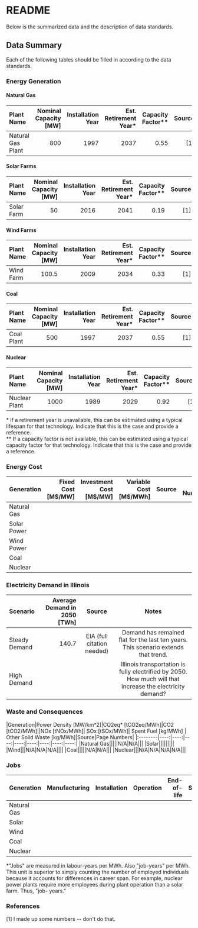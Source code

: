 # README

Below is the summarized data and the description of data standards.


## Data Summary

Each of the following tables should be filled in according to the data
standards.

### Energy Generation

#### Natural Gas

|Plant Name|Nominal Capacity [MW]|Installation Year|Est. Retirement Year*|Capacity Factor**|Source|Page Numbers|
|:------|------:|------:|------:|------:|------:|------:|
| Natural Gas Plant | 800 | 1997 | 2037 | 0.55 | [1] | pg. 1|

#### Solar Farms

|Plant Name|Nominal Capacity [MW]|Installation Year|Est. Retirement Year*|Capacity Factor**|Source|Page Numbers|
|:------|------:|------:|------:|------:|------:|------:|
| Solar Farm | 50 | 2016 | 2041 | 0.19 | [1] | pg. 1|


#### Wind Farms

|Plant Name|Nominal Capacity [MW]|Installation Year|Est. Retirement Year*|Capacity Factor**|Source|Page Numbers|
|:------|------:|------:|------:|------:|------:|------:|
| Wind Farm | 100.5 | 2009 | 2034 | 0.33 | [1] | pg. 1|

#### Coal

|Plant Name|Nominal Capacity [MW]|Installation Year|Est. Retirement Year*|Capacity Factor**|Source|Page Numbers|
|:------|------:|------:|------:|------:|------:|------:|
| Coal Plant | 500 | 1997 | 2037 | 0.55 | [1] | pg. 1|

#### Nuclear

|Plant Name|Nominal Capacity [MW]|Installation Year|Est. Retirement Year*|Capacity Factor**|Source|Page Numbers|
|:------|------:|------:|------:|------:|------:|------:|
| Nuclear Plant | 1000 | 1989 | 2029 | 0.92 | [1] | pg. 1|

\* If a retirement year is unavailable, this can be estimated using a typical
lifespan for that technology. Indicate that this is the case and provide a
reference. <br>
\*\* If a capacity factor is not available, this can be estimated using a
typical capacity factor for that technology. Indicate that this is the case and
provide a reference.


### Energy Cost
|Generation|Fixed Cost [M$/MW]|Investment Cost [M$/MW]|Variable Cost [M$/MWh]|Source|Page Numbers|
|:-----|-----:|-----:|-----:|-----:|-----:|
|Natural Gas|||||
|Solar Power|||||
|Wind Power|||||
|Coal|||||
|Nuclear|||||

### Electricity Demand in Illinois
|Scenario|Average Demand in 2050 [TWh]|Source|Notes|
|:-------|------:|:-------:|:---------------------:|
|Steady Demand|140.7|EIA (full citation needed)|Demand has remained flat for the last ten years. This scenario extends that trend.|
|High Demand|||Illinois transportation is fully electrified by 2050. How much will that increase the electricity demand?|


### Waste and Consequences
|Generation|Power Density [MW/km^2]|CO2eq* [tCO2eq/MWh]|CO2 [tCO2/MWh]||NOx [tNOx/MWh]| SOx [tSOx/MWh]| Spent Fuel [kg/MWh] | Other Solid Waste [kg/MWh]|Source|Page Numbers|
|:--------|----:|----:|----:|----:|----:|----:|----:|----:|
|Natural Gas|||||N/A|N/A|||
|Solar|||||||||
|Wind|||N/A|N/A|N/A||||
|Coal|||||N/A|N/A|||
|Nuclear|||N/A|N/A|N/A|N/A|||


### Jobs

|Generation|Manufacturing|Installation|Operation|End-of-life|Source|Page Numbers|
|:------|------:|------:|------:|------:|------:|------:|
|Natural Gas|||||||
|Solar|||||||
|Wind|||||||
|Coal|||||||
|Nuclear|||||||

\*"Jobs" are measured in labour-years per MWh. Also "job-years" per MWh. This
unit is superior to simply counting the number of employed individuals because
it accounts for differences in career span. For example, nuclear power plants
require more employees during plant operation than a solar farm. Thus, "job-
years."

### References
[1] I made up some numbers -- don't do that.

